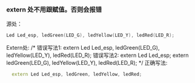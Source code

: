 

### **extern 处不用跟赋值。否则会报错**

源处：

```c++
Led Led_esp, ledGreen(LED_G), ledYellow(LED_Y), ledRed(LED_R);
```

Extern处:
/*
错误写法1: 
  extern Led Led_esp, ledGreen(LED_G), ledYellow(LED_Y), ledRed(LED_R);
错误写法2:
extern Led Led_esp;
extern ledGreen(LED_G), ledYellow(LED_Y), ledRed(LED_R);
*/
正确写法:

```c++
  extern Led Led_esp, ledGreen, ledYellow, ledRed;
```

